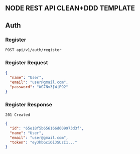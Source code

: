 ## NODE REST API CLEAN+DDD TEMPLATE

## Auth

### Register

```
POST api/v1/auth/register
```

### Register Request

```json
{
  "name": "User",
  "email": "user@gmail.com",
  "password": "WG7Nv3[W|P92"
}
```

### Register Response

```
201 Created
```

```json
{
  "id": "65e18f5b656166d609973d3f",
  "name": "User",
  "email": "user@gmail.com",
  "token": "eyJhbGciOiJSUzI1..."
}
```